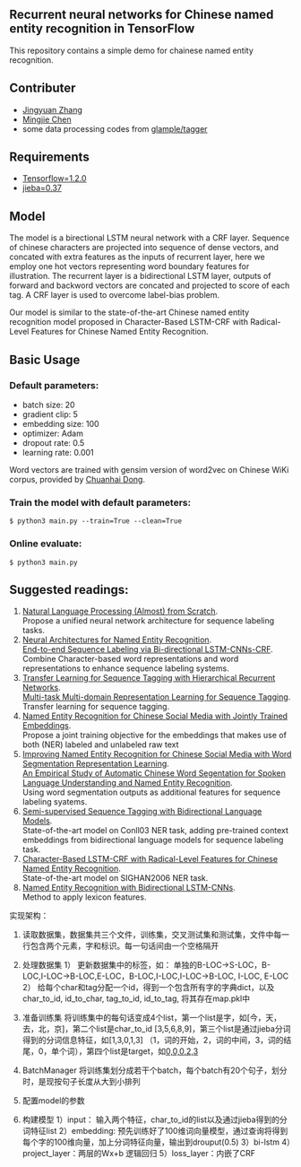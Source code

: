 ## Recurrent neural networks for Chinese named entity recognition in TensorFlow
This repository contains a simple demo for chainese named entity recognition.

## Contributer
- [Jingyuan Zhang](https://github.com/zjy-ucas)
- [Mingjie Chen](https://github.com/superthierry)
- some data processing codes from [glample/tagger](https://github.com/glample/tagger)


## Requirements
- [Tensorflow=1.2.0](https://github.com/tensorflow/tensorflow)
- [jieba=0.37](https://github.com/fxsjy/jieba)


## Model
The model is a birectional LSTM neural network with a CRF layer. Sequence of chinese characters are projected into sequence of dense vectors, and concated with extra features as the inputs of recurrent layer, here we employ one hot vectors representing word boundary features for illustration. The recurrent layer is a bidirectional LSTM layer, outputs of forward and backword vectors are concated and projected to score of each tag. A CRF layer is used to overcome label-bias problem.

Our model is similar to the state-of-the-art Chinese named entity recognition model proposed in Character-Based LSTM-CRF with Radical-Level Features for Chinese Named Entity Recognition.

## Basic Usage

### Default parameters:
- batch size: 20
- gradient clip: 5
- embedding size: 100
- optimizer: Adam
- dropout rate: 0.5
- learning rate: 0.001

Word vectors are trained with gensim version of word2vec on Chinese WiKi corpus, provided by [Chuanhai Dong](https://github.com/sea2603).

### Train the model with default parameters:
```shell
$ python3 main.py --train=True --clean=True
```

### Online evaluate:
```shell
$ python3 main.py
```

## Suggested readings:
1. [Natural Language Processing (Almost) from Scratch](http://jmlr.org/papers/volume12/collobert11a/collobert11a.pdf).  
Propose a unified neural network architecture for sequence labeling tasks.
2. [Neural Architectures for Named Entity Recognition](http://arxiv.org/abs/1603.01360).  
[End-to-end Sequence Labeling via Bi-directional LSTM-CNNs-CRF](http://www.cs.cmu.edu/~xuezhem/publications/lstm-cnn-crf.pdf).  
Combine Character-based word representations and word representations to enhance sequence labeling systems.
3. [Transfer Learning for Sequence Tagging with Hierarchical Recurrent Networks](http://www.cs.cmu.edu/~./wcohen/postscript/iclr-2017-transfer.pdf).  
[Multi-task Multi-domain Representation Learning for Sequence Tagging](http://xueshu.baidu.com/s?wd=paperuri%3A%288d2ae013d4ea38b3aba07a5f5cf8c8d1%29&filter=sc_long_sign&tn=SE_xueshusource_2kduw22v&sc_vurl=http%3A%2F%2Farxiv.org%2Fpdf%2F1608.02689v1.pdf&ie=utf-8&sc_us=16810667041741374202).  
Transfer learning for sequence tagging.
4. [Named Entity Recognition for Chinese Social Media with Jointly Trained Embeddings](http://www.aclweb.org/website/anthology/D/D15/D15-1064.pdf).  
Propose a joint training objective for the embeddings that makes use of both (NER) labeled and unlabeled raw text
5. [Improving Named Entity Recognition for Chinese Social Media with Word Segmentation Representation Learning](http://anthology.aclweb.org/P/P16/P16-2025.pdf).  
[An Empirical Study of Automatic Chinese Word Segentation for Spoken Language Understanding and Named Entity Recognition](http://www.aclweb.org/anthology/N/N16/N16-1028.pdf).  
Using word segmentation outputs as additional features for sequence labeling syatems.
6. [Semi-supervised Sequence Tagging with Bidirectional Language Models](http://xueshu.baidu.com/s?wd=paperuri%3A%28e7dcf1a507dabc77f1e26c28068ca937%29&filter=sc_long_sign&tn=SE_xueshusource_2kduw22v&sc_vurl=http%3A%2F%2Farxiv.org%2Fpdf%2F1705.0108&ie=utf-8&sc_us=17831018953161676191).  
State-of-the-art model on Conll03 NER task, adding pre-trained context embeddings from bidirectional language models for sequence labeling task.
7. [Character-Based LSTM-CRF with Radical-Level Features for Chinese Named Entity Recognition](http://tcci.ccf.org.cn/conference/2016/papers/119.pdf).  
State-of-the-art model on SIGHAN2006 NER task.
8. [Named Entity Recognition with Bidirectional LSTM-CNNs](http://xueshu.baidu.com/s?wd=paperuri%3A%28995499661ccaa95ca3688318f4bc594b%29&filter=sc_long_sign&tn=SE_xueshusource_2kduw22v&sc_vurl=http%3A%2F%2Farxiv.org%2Fabs%2F1511.08308&ie=utf-8&sc_us=14130444594064699095).  
Method to apply lexicon features.

实现架构：
1. 读取数据集，数据集共三个文件，训练集，交叉测试集和测试集，文件中每一行包含两个元素，字和标识。每一句话间由一个空格隔开
 
            
2. 处理数据集
    1） 更新数据集中的标签，如： 单独的B-LOC→S-LOC，B-LOC,I-LOC→B-LOC,E-LOC，B-LOC,I-LOC,I-LOC→B-LOC, I-LOC, E-LOC
    2） 给每个char和tag分配一个id，得到一个包含所有字的字典dict，以及char_to_id, id_to_char, tag_to_id, id_to_tag, 将其存在map.pkl中
3. 准备训练集
        将训练集中的每句话变成4个list，第一个list是字，如[今，天，去，北，京]，第二个list是char_to_id [3,5,6,8,9]，第三个list是通过jieba分词得到的分词信息特征，如[1,3,0,1,3] （1，词的开始，2，词的中间，3，词的结尾，0，单个词），第四个list是target，如[0,0,0,2,3](非0的元素对应着tag_to_id中的数值)
4. BatchManager 将训练集划分成若干个batch，每个batch有20个句子，划分时，是现按句子长度从大到小排列
5. 配置model的参数
6. 构建模型
    1）input： 输入两个特征，char_to_id的list以及通过jieba得到的分词特征list
    2）embedding: 预先训练好了100维词向量模型，通过查询将得到每个字的100维向量，加上分词特征向量，输出到drouput(0.5)
    3）bi-lstm
    4）project_layer：两层的Wx+b  逻辑回归
    5）loss_layer：内嵌了CRF
 
